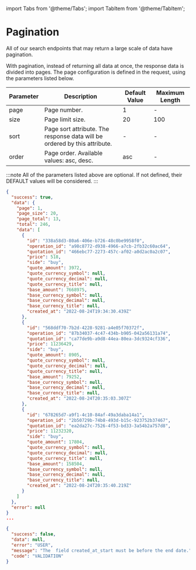 import Tabs from '@theme/Tabs';
import TabItem from '@theme/TabItem';

# Pagination

All of our search endpoints that may return a large scale of data have pagination.

With pagination, instead of returning all data at once, the response data is divided into pages. The page configuration is defined in the request, using the parameters listed below.

| Parameter | Description                                                               | Default Value | Maximum Length |
| --------- | ------------------------------------------------------------------------- | ------------- | -------------- |
| page      | Page number.                                                              | 1             | -              |
| size      | Page limit size.                                                          | 20            | 100            |
| sort      | Page sort attribute. The response data will be ordered by this attribute. | -             | -              |
| order     | Page order. Available values: asc, desc.                                  | asc           | -              |

:::note
All of the parameters listed above are optional. If not defined, their DEFAULT values will be considered.
:::

<Tabs>
<TabItem value="200" label="200">

```json title="/v3/otc/conversions?page=1&size=20&order=asc&conversion_type=buy"
{
  "success": true,
  "data": {
    "page": 1,
    "page_size": 20,
    "page_total": 13,
    "total": 246,
    "data": [
      {
        "id": "338a58d3-80a6-406e-b726-48c0be9958f0",
        "operation_id": "a98c8772-d938-4966-a7cb-2fb32c60ac64",
        "quotation_id": "466ebc77-2273-457c-af02-a0d2ac0a2c07",
        "price": 518,
        "side": "buy",
        "quote_amount": 3972,
        "quote_currency_symbol": null,
        "quote_currency_decimal": null,
        "quote_currency_title": null,
        "base_amount": 7668975,
        "base_currency_symbol": null,
        "base_currency_decimal": null,
        "base_currency_title": null,
        "created_at": "2022-08-24T19:34:30.439Z"
      },
      {
        "id": "568ddf70-7b2d-4228-9281-a4e05f70372f",
        "operation_id": "87b34037-4c47-434b-b905-042a56131a74",
        "quotation_id": "ca77de9b-a9d8-44ea-80ea-3dc9324cf336",
        "price": 11236429,
        "side": "buy",
        "quote_amount": 8905,
        "quote_currency_symbol": null,
        "quote_currency_decimal": null,
        "quote_currency_title": null,
        "base_amount": 79252,
        "base_currency_symbol": null,
        "base_currency_decimal": null,
        "base_currency_title": null,
        "created_at": "2022-08-24T20:35:03.307Z"
      },
      {
        "id": "678265d7-a9f1-4c10-84af-49a3daba14a1",
        "operation_id": "2b50729b-74b8-493d-b15c-923752b37467",
        "quotation_id": "ea2da27c-7526-4f53-bd33-3a54b2a757d8",
        "price": 11232320,
        "side": "buy",
        "quote_amount": 17804,
        "quote_currency_symbol": null,
        "quote_currency_decimal": null,
        "quote_currency_title": null,
        "base_amount": 158504,
        "base_currency_symbol": null,
        "base_currency_decimal": null,
        "base_currency_title": null,
        "created_at": "2022-08-24T20:35:40.219Z"
      }
    ]
  },
  "error": null
}
...
```

</TabItem>
<TabItem value="422" label="422">

```json title="/v3/otc/conversions?page=1&size=20&order=asc&conversion_type=buy&created_at_start=2022-01-01"
{
  "success": false,
  "data": null,
  "error": "USER",
  "message": "The  field created_at_start must be before the end date.",
  "code": "VALIDATION"
}
```

</TabItem>
</Tabs>

